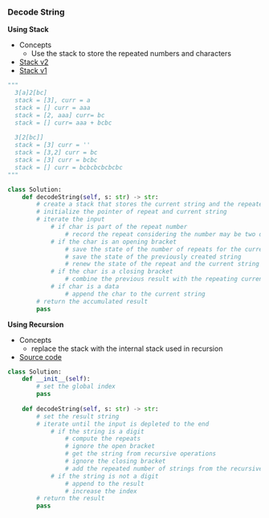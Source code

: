 ### Decode String
**Using Stack**
- Concepts
    - Use the stack to store the repeated numbers and characters 
- [Stack v2](source/stack2.py)
- [Stack v1](source/stack.py)
```python
"""
  3[a]2[bc]
  stack = [3], curr = a 
  stack = [] curr = aaa
  stack = [2, aaa] curr= bc 
  stack = [] curr= aaa + bcbc
 
  3[2[bc]]
  stack = [3] curr = ''
  stack = [3,2] curr = bc 
  stack = [3] curr = bcbc  
  stack = [] curr = bcbcbcbcbcbc
"""

class Solution:
    def decodeString(self, s: str) -> str:
        # create a stack that stores the current string and the repeated number
        # initialize the pointer of repeat and current string
        # iterate the input
            # if char is part of the repeat number
                # record the repeat considering the number may be two digits (ex 32[a])
            # if the char is an opening bracket
                # save the state of the number of repeats for the current string
                # save the state of the previously created string
                # renew the state of the repeat and the current string
            # if the char is a closing bracket
                # combine the previous result with the repeating current string
            # if char is a data
                # append the char to the current string
        # return the accumulated result
        pass
```

**Using Recursion**
- Concepts 
    - replace the stack with the internal stack used in recursion
- [Source code](source/recursive.py)

```python
class Solution:
    def __init__(self):
        # set the global index
        pass
    
    def decodeString(self, s: str) -> str:
        # set the result string
        # iterate until the input is depleted to the end
            # if the string is a digit
                # compute the repeats
                # ignore the open bracket
                # get the string from recursive operations
                # ignore the closing bracket
                # add the repeated number of strings from the recursive function
            # if the string is not a digit
                # append to the result
                # increase the index
        # return the result
        pass
```
